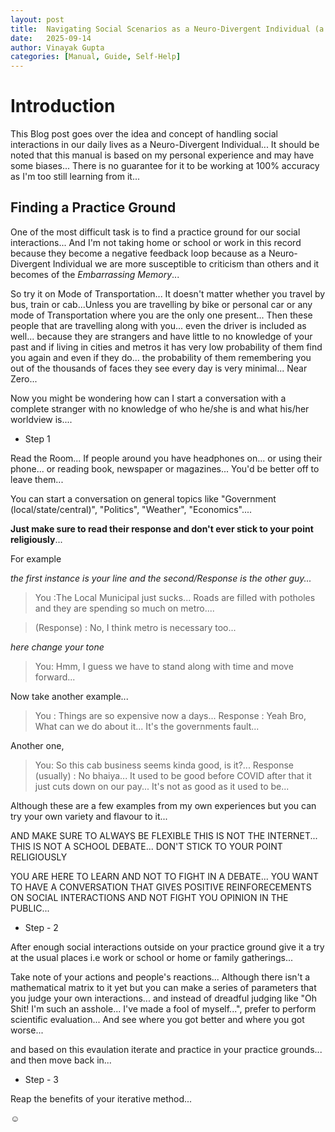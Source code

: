 ```yaml
--- 
layout: post 
title:  Navigating Social Scenarios as a Neuro-Divergent Individual (a Manual of sorts) 
date:   2025-09-14 
author: Vinayak Gupta 
categories: [Manual, Guide, Self-Help]
---
```


# Introduction

This Blog post goes over the idea and concept of handling social interactions in our daily lives as a Neuro-Divergent Individual...
It should be noted that this manual is based on my personal experience and may have some biases... There is no guarantee for it to be working at 100% accuracy as I'm too still learning from it...

## Finding a Practice Ground

One of the most difficult task is to find a practice ground for our social interactions... And I'm not taking home or school or work 
in this record because they become a negative feedback loop because as a Neuro-Divergent Individual we are more susceptible to 
criticism than others and it becomes of the <em>Embarrassing Memory</em>... 

So try it on Mode of Transportation... It doesn't matter whether you travel by bus, train or cab...Unless you are travelling by bike
or personal car or any mode of Transportation where you are the only one present... Then these people that are travelling along with 
you... even the driver is included as well... because they are strangers and have little to no knowledge of your past and if living 
in cities and metros it has very low probability of them find you again and even if they do... the probability of them remembering 
you out of the thousands of faces they see every day is very minimal... Near Zero...

Now you might be wondering how can I start a conversation with a complete stranger with no knowledge of who he/she is and what 
his/her worldview is....

- Step 1

Read the Room... If people around you have headphones on... or using their phone... or reading book, newspaper or magazines... 
You'd be better off to leave them... 

You can start a conversation on general topics like "Government (local/state/central)", "Politics", "Weather", "Economics"....

**Just make sure to read their response and don't ever stick to your point religiously**...

For example 

*the first instance is your line and the second/Response is the other guy...*

> You :The Local Municipal just sucks... Roads are filled with potholes and they are spending so much on metro....

> (Response) : No, I think metro is necessary too...

*here change your tone*

>You: Hmm, I guess we have to stand along with time and move forward...

Now take another example...

> You : Things are so expensive now a days... 
> Response : Yeah Bro, What can we do about it... It's the governments fault...

Another one,


> You: So this cab business seems kinda good, is it?...
> Response (usually) : No bhaiya... It used to be good before COVID after that it just cuts down on our pay... It's not as good as it used to be...


Although these are a few examples from my own experiences but you can try your own variety and flavour to it... 

AND MAKE SURE TO ALWAYS BE FLEXIBLE THIS IS NOT THE INTERNET... THIS IS NOT A SCHOOL DEBATE... DON'T STICK TO YOUR POINT RELIGIOUSLY

YOU ARE HERE TO LEARN AND NOT TO FIGHT IN A DEBATE... YOU WANT TO HAVE A CONVERSATION THAT GIVES POSITIVE REINFORECEMENTS ON SOCIAL 
INTERACTIONS AND NOT FIGHT YOU OPINION IN THE PUBLIC...


- Step - 2 

After enough social interactions outside on your practice ground give it a try at the usual places i.e work or school or home or 
family gatherings...

Take note of your actions and people's reactions... Although there isn't a mathematical matrix to it yet but you can make a series 
of parameters that you judge your own interactions... and instead of dreadful judging like "Oh Shit! I'm such an asshole... I've made 
a fool of myself...", prefer to perform scientific evaluation... And see where you got better and where you got worse...

and based on this evaulation iterate and practice in your practice grounds... and then move back in...


- Step - 3

Reap the benefits of your iterative method...

☺️
